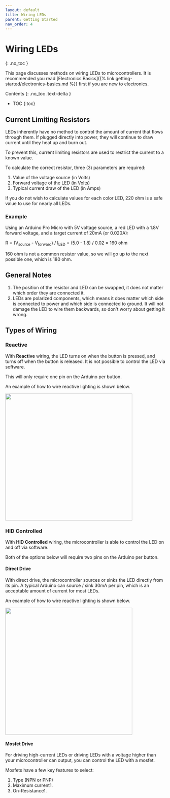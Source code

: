```yaml
---
layout: default
title: Wiring LEDs
parent: Getting Started
nav_order: 4
---
```


# Wiring LEDs
{: .no_toc }

This page discusses methods on wiring LEDs to microcontrollers. It is recommended you read [Electronics Basics]({% link getting-started/electronics-basics.md %}) first if you are new to electronics. 

Contents
{: .no_toc .text-delta }

- TOC
{:toc}

## Current Limiting Resistors

LEDs inherently have no method to control the amount of current that flows through them. If plugged directly into power, they will continue to draw current until they heat up and burn out.

To prevent this, current limiting resistors are used to restrict the current to a known value.

To calculate the correct resistor, three (3) parameters are required:
1. Value of the voltage source (in Volts)
2. Forward voltage of the LED (in Volts)
3. Typical current draw of the LED (in Amps)

If you do not wish to calculate values for each color LED, 220 ohm is a safe value to use for nearly all LEDs. 

### Example

Using an Arduino Pro Micro with 5V voltage source, a red LED with a 1.8V forward voltage, and a target current of 20mA (or 0.020A):

R = (V<sub>source</sub> - V<sub>forward</sub>) / I<sub>LED</sub> = (5.0 - 1.8) / 0.02 = 160 ohm

160 ohm is not a common resistor value, so we will go up to the next possible one, which is 180 ohm. 

## General Notes

1. The position of the resistor and LED can be swapped, it does not matter which order they are connected it.
2. LEDs are polarized components, which means it does matter which side is connected to power and which side is connected to ground. It will not damage the LED to wire them backwards, so don't worry about getting it wrong.

## Types of Wiring

### Reactive

With **Reactive** wiring, the LED turns on when the button is pressed, and turns off when the button is released. It is not possible to control the LED via software.

This will only require one pin on the Arduino per button.

An example of how to wire reactive lighting is shown below.

<img src="../img/led-reactive-wiring.png" width="400" />

### HID Controlled

With **HID Controlled** wiring, the microcontroller is able to control the LED on and off via software.

Both of the options below will require two pins on the Arduino per button. 

#### Direct Drive

With direct drive, the microcontroller sources or sinks the LED directly from its pin. A typical Arduino can source / sink 30mA per pin, which is an acceptable amount of current for most LEDs.

An example of how to wire reactive lighting is shown below.

<img src="../img/led-direct-wiring.png" width="400" />

#### Mosfet Drive

For driving high-current LEDs or driving LEDs with a voltage higher than your microcontroller can output, you can control the LED with a mosfet.

Mosfets have a few key features to select:

1. Type (NPN or PNP)
2. Maximum current1. 
3. On-Resistance1. 